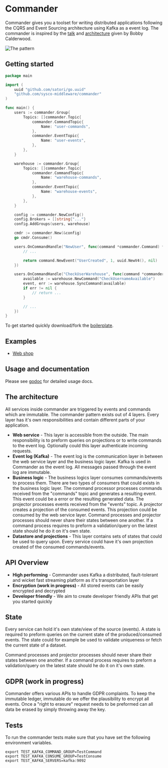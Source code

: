 # Commander

Commander gives you a toolset for writing distributed applications following the CQRS and Event Sourcing architecture using Kafka as a event log. The commander is inspired by the [talk](https://www.youtube.com/watch?v=B1-gS0oEtYc&t) and [architecture](https://github.com/capitalone/cqrs-manager-for-distributed-reactive-services/blob/master/doc/architecture.png) given by Bobby Calderwood.

![The pattern](https://github.com/sysco-middleware/commander/wiki/commander-pattern.jpg)

## Getting started

```go
package main

import (
	uuid "github.com/satori/go.uuid"
	"github.com/sysco-middleware/commander"
)

func main() {
	users := commander.Group{
		Topics: []commander.Topic{
			commander.CommandTopic{
				Name: "user-commands",
			},
			commander.EventTopic{
				Name: "user-events",
			},
		},
	}

	warehouse := commander.Group{
		Topics: []commander.Topic{
			commander.CommandTopic{
				Name: "warehouse-commands",
			},
			commander.EventTopic{
				Name: "warehouse-events",
			},
		},
	}

	config := commander.NewConfig()
	config.Brokers = []string{"..."}
	config.AddGroups(users, warehouse)

	cmdr := commander.New(&config)
	go cmdr.Consume()

	users.OnCommandHandle("NewUser", func(command *commander.Command) *commander.Event {
		// ...

		return command.NewEvent("UserCreated", 1, uuid.NewV4(), nil)
	})

	users.OnCommandHandle("CheckUserWarehouse", func(command *commander.Command) *commander.Event {
		available := warehouse.NewCommand("CheckUsernameAvailable")
		event, err := warehouse.SyncCommand(available)
		if err != nil {
			// return ...
		}

		// ...
	})
}
```

To get started quickly download/fork the [boilerplate](https://github.com/sysco-middleware/commander-boilerplate).

## Examples

- [Web shop](https://github.com/jeroenrinzema/commander-sock-store-example)

## Usage and documentation

Please see [godoc](https://godoc.org/github.com/sysco-middleware/commander) for detailed usage docs.

## The architecture
All services inside commander are triggered by events and commands which are immutable. The commander pattern exists out of 4 layers. Every layer has it's own responsibilities and contain different parts of your application.

- **Web service** - This layer is accessible from the outside. The main responsibility is to preform queries on projections or to write commands to the event log. Optionally could this layer authenticate incoming requests.
- **Event log (Kafka)** - The event log is the communication layer in between the web service layer and the business logic layer. Kafka is used in Commander as the event log. All messages passed through the event log are immutable.
- **Business logic** - The business logics layer consumes commands/events to process them. There are two types of consumers that could exists in the business logic layer. The command processor processes commands received from the "commands" topic and generates a resulting event. This event could be a error or the resulting generated data. The projector processes events received from the "events" topic. A projector creates a projection of the consumed events. This projection could be consumed by the web service layer. Command processes and projector processes should never share their states between one another. If a command process requires to preform a validation/query on the latest state should he do it on it's own state.
- **Datastore and projections** - This layer contains sets of states that could be used to query upon. Every service could have it's own projection created of the consumed commands/events.

## API Overview
- **High performing** - Commander uses Kafka a distributed, fault-tolerant and wicket fast streaming platform as it's transportation layer
- **Encryption (work in progress)** - All stored events can be easily encrypted and decrypted
- **Developer friendly** - We aim to create developer friendly APIs that get you started quickly

## State

Every service can hold it's own state/view of the source (events). A state is required to preform queries on the current state of the produced/consumed events. The state could for example be used to validate uniqueness or fetch the current state of a dataset.

Command processes and projector processes should never share their states between one another. If a command process requires to preform a validation/query on the latest state should he do it on it's own state.

## GDPR (work in progress)

Commander offers various APIs to handle GDPR complaints. To keep the immutable ledger, immutable do we offer the plausibility to encrypt all events. Once a "right to erasure" request needs to be preformed can all data be erased by simply throwing away the key.

## Tests

To run the commander tests make sure that you have set the following environment variables.

```
export TEST_KAFKA_COMMAND_GROUP=TestCommand
export TEST_KAFKA_CONSUME_GROUP=TestConsume
export TEST_KAFKA_SERVERS=kafka:9092
```

